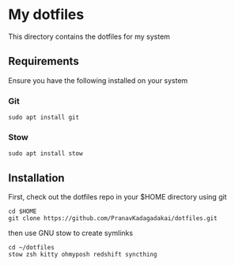 # My dotfiles

This directory contains the dotfiles for my system

## Requirements

Ensure you have the following installed on your system

### Git

```
sudo apt install git
```

### Stow

```
sudo apt install stow
```

## Installation

First, check out the dotfiles repo in your $HOME directory using git

```
cd $HOME
git clone https://github.com/PranavKadagadakai/dotfiles.git 
```

then use GNU stow to create symlinks

```
cd ~/dotfiles
stow zsh kitty ohmyposh redshift syncthing
```
